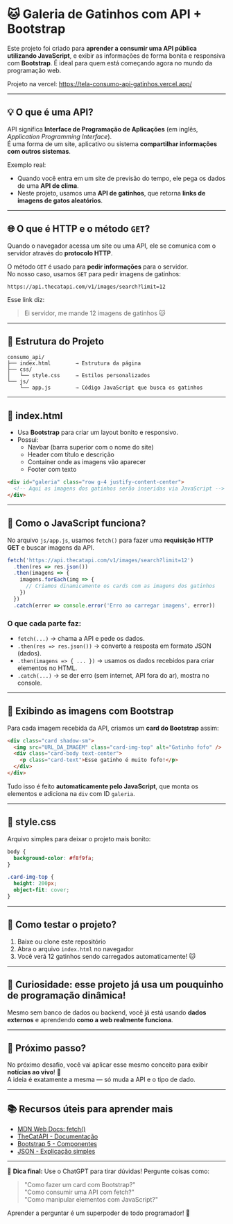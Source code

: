# 🐱 Galeria de Gatinhos com API + Bootstrap

Este projeto foi criado para **aprender a consumir uma API pública utilizando JavaScript**, e exibir as informações de forma bonita e responsiva com **Bootstrap**. É ideal para quem está começando agora no mundo da programação web.

Projeto na vercel: https://tela-consumo-api-gatinhos.vercel.app/

---

## 💡 O que é uma API?

API significa **Interface de Programação de Aplicações** (em inglês, *Application Programming Interface*).  
É uma forma de um site, aplicativo ou sistema **compartilhar informações com outros sistemas**.

Exemplo real:
- Quando você entra em um site de previsão do tempo, ele pega os dados de uma **API de clima**.
- Neste projeto, usamos uma **API de gatinhos**, que retorna **links de imagens de gatos aleatórios**.

---

## 🌐 O que é HTTP e o método `GET`?

Quando o navegador acessa um site ou uma API, ele se comunica com o servidor através do **protocolo HTTP**.

O método `GET` é usado para **pedir informações** para o servidor.  
No nosso caso, usamos `GET` para pedir imagens de gatinhos:

```
https://api.thecatapi.com/v1/images/search?limit=12
```

Esse link diz:
> Ei servidor, me mande 12 imagens de gatinhos 🐱

---

## 🧱 Estrutura do Projeto

```
consumo_api/
├── index.html        → Estrutura da página
├── css/
│   └── style.css     → Estilos personalizados
└── js/
    └── app.js        → Código JavaScript que busca os gatinhos
```

---

## 📄 index.html

- Usa **Bootstrap** para criar um layout bonito e responsivo.
- Possui:
  - Navbar (barra superior com o nome do site)
  - Header com título e descrição
  - Container onde as imagens vão aparecer
  - Footer com texto

```html
<div id="galeria" class="row g-4 justify-content-center">
  <!-- Aqui as imagens dos gatinhos serão inseridas via JavaScript -->
</div>
```

---

## 🧠 Como o JavaScript funciona?

No arquivo `js/app.js`, usamos `fetch()` para fazer uma **requisição HTTP GET** e buscar imagens da API.

```js
fetch('https://api.thecatapi.com/v1/images/search?limit=12')
  .then(res => res.json())
  .then(imagens => {
    imagens.forEach(img => {
      // Criamos dinamicamente os cards com as imagens dos gatinhos
    })
  })
  .catch(error => console.error('Erro ao carregar imagens', error))
```

### O que cada parte faz:

- `fetch(...)` → chama a API e pede os dados.
- `.then(res => res.json())` → converte a resposta em formato JSON (dados).
- `.then(imagens => { ... })` → usamos os dados recebidos para criar elementos no HTML.
- `.catch(...)` → se der erro (sem internet, API fora do ar), mostra no console.

---

## 📸 Exibindo as imagens com Bootstrap

Para cada imagem recebida da API, criamos um **card do Bootstrap** assim:

```html
<div class="card shadow-sm">
  <img src="URL_DA_IMAGEM" class="card-img-top" alt="Gatinho fofo" />
  <div class="card-body text-center">
    <p class="card-text">Esse gatinho é muito fofo!</p>
  </div>
</div>
```

Tudo isso é feito **automaticamente pelo JavaScript**, que monta os elementos e adiciona na `div` com ID `galeria`.

---

## 🎨 style.css

Arquivo simples para deixar o projeto mais bonito:
```css
body {
  background-color: #f8f9fa;
}

.card-img-top {
  height: 200px;
  object-fit: cover;
}
```

---

## 🚀 Como testar o projeto?

1. Baixe ou clone este repositório
2. Abra o arquivo `index.html` no navegador
3. Você verá 12 gatinhos sendo carregados automaticamente! 🐱

---

## 🤖 Curiosidade: esse projeto já usa um pouquinho de programação dinâmica!

Mesmo sem banco de dados ou backend, você já está usando **dados externos** e aprendendo **como a web realmente funciona**.

---

## 🙌 Próximo passo?

No próximo desafio, você vai aplicar esse mesmo conceito para exibir **notícias ao vivo**! 📰  
A ideia é exatamente a mesma — só muda a API e o tipo de dado.

---

## 📚 Recursos úteis para aprender mais

- [MDN Web Docs: fetch()](https://developer.mozilla.org/pt-BR/docs/Web/API/Fetch_API)
- [TheCatAPI - Documentação](https://thecatapi.com/)
- [Bootstrap 5 - Componentes](https://getbootstrap.com/docs/5.3/components/)
- [JSON - Explicação simples](https://www.devmedia.com.br/o-que-e-json/28486)

---

🧠 **Dica final:** Use o ChatGPT para tirar dúvidas! Pergunte coisas como:
> "Como fazer um card com Bootstrap?"  
> "Como consumir uma API com fetch?"  
> "Como manipular elementos com JavaScript?"

Aprender a perguntar é um superpoder de todo programador! 💪
